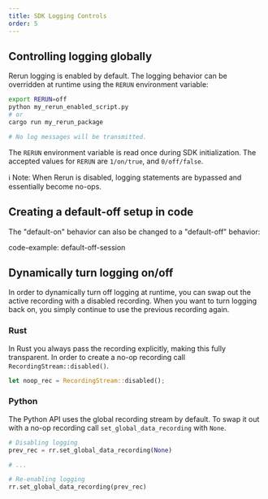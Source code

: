 ```yaml
---
title: SDK Logging Controls
order: 5
---
```


## Controlling logging globally

Rerun logging is enabled by default. The logging behavior can be overridden at runtime using the `RERUN` environment variable:

```sh
export RERUN=off
python my_rerun_enabled_script.py
# or
cargo run my_rerun_package

# No log messages will be transmitted.
```

The `RERUN` environment variable is read once during SDK initialization. The accepted values for `RERUN` are `1/on/true`, and `0/off/false`.

ℹ️ Note: When Rerun is disabled, logging statements are bypassed and essentially become no-ops.

## Creating a default-off setup in code

The "default-on" behavior can also be changed to a "default-off" behavior:

code-example: default-off-session

## Dynamically turn logging on/off

In order to dynamically turn off logging at runtime, you can swap out the active recording with a disabled recording.
When you want to turn logging back on, you simply continue to use the previous recording again.

### Rust

In Rust you always pass the recording explicitly, making this fully transparent.
In order to create a no-op recording call `RecordingStream::disabled()`.

```rust
let noop_rec = RecordingStream::disabled();
```

### Python

The Python API uses the global recording stream by default.
To swap it out with a no-op recording call `set_global_data_recording` with `None`.

```python
# Disabling logging
prev_rec = rr.set_global_data_recording(None)

# ...

# Re-enabling logging
rr.set_global_data_recording(prev_rec)
```
